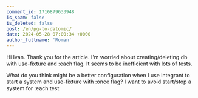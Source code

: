 ```yaml
---
comment_id: 1716879633948
is_spam: false
is_deleted: false
post: /en/pg-to-datomic/
date: 2024-05-28 07:00:34 +0000
author_fullname: 'Roman'
---
```


Hi Ivan. Thank you for the article.
I'm worried about creating/deleting db with use-fixture and :each flag.
It seems to be inefficient with lots of tests.

What do you think might be a better configuration when I use integrant to start a system and use-fixture with :once flag? I want to avoid start/stop a system for :each test

